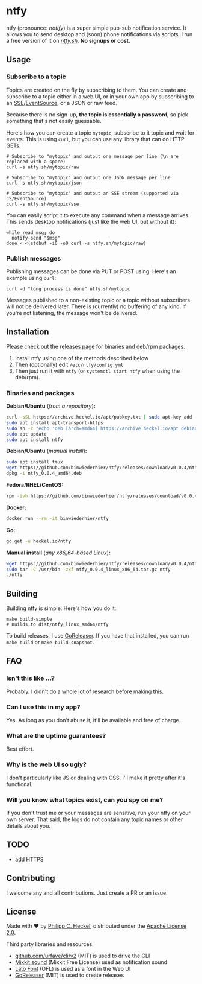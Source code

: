 # ntfy

ntfy (pronounce: *notify*) is a super simple pub-sub notification service. It allows you to send desktop and (soon) phone notifications
via scripts. I run a free version of it on *[ntfy.sh](https://ntfy.sh)*. **No signups or cost.**

## Usage

### Subscribe to a topic
Topics are created on the fly by subscribing to them. You can create and subscribe to a topic either in a web UI, or in 
your own app by subscribing to an [SSE](https://en.wikipedia.org/wiki/Server-sent_events)/[EventSource](https://developer.mozilla.org/en-US/docs/Web/API/EventSource),
or a JSON or raw feed.  

Because there is no sign-up, **the topic is essentially a password**, so pick something that's not easily guessable.  

Here's how you can create a topic `mytopic`, subscribe to it topic and wait for events. This is using `curl`, but you
can use any library that can do HTTP GETs:

```
# Subscribe to "mytopic" and output one message per line (\n are replaced with a space)
curl -s ntfy.sh/mytopic/raw

# Subscribe to "mytopic" and output one JSON message per line
curl -s ntfy.sh/mytopic/json

# Subscribe to "mytopic" and output an SSE stream (supported via JS/EventSource)
curl -s ntfy.sh/mytopic/sse
```

You can easily script it to execute any command when a message arrives. This sends desktop notifications (just like 
the web UI, but without it):
```
while read msg; do 
  notify-send "$msg"
done < <(stdbuf -i0 -o0 curl -s ntfy.sh/mytopic/raw)
```

### Publish messages
Publishing messages can be done via PUT or POST using. Here's an example using `curl`:
```
curl -d "long process is done" ntfy.sh/mytopic
```

Messages published to a non-existing topic or a topic without subscribers will not be delivered later. There is (currently)
no buffering of any kind. If you're not listening, the message won't be delivered.

## Installation
Please check out the [releases page](https://github.com/binwiederhier/ntfy/releases) for binaries and
deb/rpm packages.

1. Install ntfy using one of the methods described below
2. Then (optionally) edit `/etc/ntfy/config.yml`
3. Then just run it with `ntfy` (or `systemctl start ntfy` when using the deb/rpm).

### Binaries and packages
**Debian/Ubuntu** (*from a repository*)**:**
```bash
curl -sSL https://archive.heckel.io/apt/pubkey.txt | sudo apt-key add -
sudo apt install apt-transport-https
sudo sh -c "echo 'deb [arch=amd64] https://archive.heckel.io/apt debian main' > /etc/apt/sources.list.d/archive.heckel.io.list"  
sudo apt update
sudo apt install ntfy
```

**Debian/Ubuntu** (*manual install*)**:**
```bash
sudo apt install tmux
wget https://github.com/binwiederhier/ntfy/releases/download/v0.0.4/ntfy_0.0.4_amd64.deb
dpkg -i ntfy_0.0.4_amd64.deb
```

**Fedora/RHEL/CentOS:**
```bash
rpm -ivh https://github.com/binwiederhier/ntfy/releases/download/v0.0.4/ntfy_0.0.4_amd64.rpm
```

**Docker:**
```bash
docker run --rm -it binwiederhier/ntfy
```

**Go:**
```bash
go get -u heckel.io/ntfy
```

**Manual install** (*any x86_64-based Linux*)**:**
```bash
wget https://github.com/binwiederhier/ntfy/releases/download/v0.0.4/ntfy_0.0.4_linux_x86_64.tar.gz
sudo tar -C /usr/bin -zxf ntfy_0.0.4_linux_x86_64.tar.gz ntfy
./ntfy
```

## Building
Building ntfy is simple. Here's how you do it:

```
make build-simple
# Builds to dist/ntfy_linux_amd64/ntfy
``` 

To build releases, I use [GoReleaser](https://goreleaser.com/). If you have that installed, you can run `make build` or
`make build-snapshot`.

## FAQ

### Isn't this like ...?
Probably. I didn't do a whole lot of research before making this.

### Can I use this in my app?
Yes. As long as you don't abuse it, it'll be available and free of charge.

### What are the uptime guarantees?
Best effort.

### Why is the web UI so ugly?
I don't particularly like JS or dealing with CSS. I'll make it pretty after it's functional.

### Will you know what topics exist, can you spy on me?
If you don't trust me or your messages are sensitive, run your ntfy on your own server. That said, the logs do not 
contain any topic names or other details about you.

## TODO
- add HTTPS

## Contributing
I welcome any and all contributions. Just create a PR or an issue.

## License
Made with ❤️ by [Philipp C. Heckel](https://heckel.io), distributed under the [Apache License 2.0](LICENSE).

Third party libraries and resources:
* [github.com/urfave/cli/v2](https://github.com/urfave/cli/v2) (MIT) is used to drive the CLI
* [Mixkit sound](https://mixkit.co/free-sound-effects/notification/) (Mixkit Free License) used as notification sound
* [Lato Font](https://www.latofonts.com/) (OFL) is used as a font in the Web UI
* [GoReleaser](https://goreleaser.com/) (MIT) is used to create releases 
